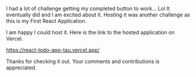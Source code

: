 I had a lot of challenge getting my completed button to work... Lol
It eventually did and I am excited about it.
Hosting it was another challenge as this is my First React Application.

I am happy I could host it. Here is the link to the hosted application on Vercel.

https://react-todo-app-tau.vercel.app/

Thanks for checking it out. Your comments and contributions is appreciated.
